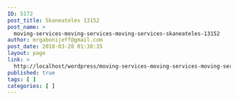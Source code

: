 ```yaml
---
ID: 5172
post_title: Skaneateles 13152
post_name: >
  moving-services-moving-services-moving-services-skaneateles-13152
author: mrgabonijeff@gmail.com
post_date: 2018-03-28 01:38:35
layout: page
link: >
  http://localhost/wordpress/moving-services-moving-services-moving-services-skaneateles-13152/
published: true
tags: [ ]
categories: [ ]
---
```

